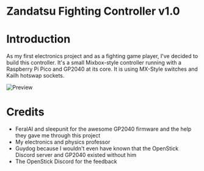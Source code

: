 # Zandatsu Fighting Controller v1.0

# Introduction
As my first electronics project and as a fighting game player, I've decided to build this controller.
It's a small Mixbox-style controller running with a Raspberry Pi Pico and GP2040 at its core.
It is using MX-Style switches and Kailh hotswap sockets.

![Preview](Assets/zandatsu_image0.jpg)

# Credits
- FeralAI and sleepunit for the awesome GP2040 firmware and the help they gave me through this project
- My electronics and physics professor
- Guydog because I wouldn't even have known that the OpenStick Discord server and GP2040 existed without him
- The OpenStick Discord for the feedback
